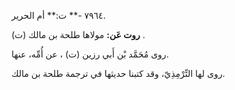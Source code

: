 ٧٩٦٤ -** ت:** أم الحرير.

**روت عَن:** مولاها طلحة بن مالك (ت) .

روى مُحَمَّد بْن أَبي رزين (ت) ، عن أُمِّه، عنها.

روى لها التِّرْمِذِيّ، وقد كتبنا حديثها في ترجمة طلحة بن مالك.